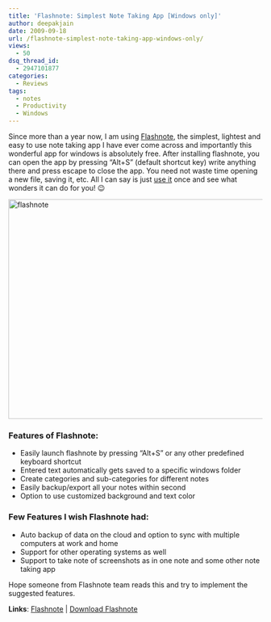 ```yaml
---
title: 'Flashnote: Simplest Note Taking App [Windows only]'
author: deepakjain
date: 2009-09-18
url: /flashnote-simplest-note-taking-app-windows-only/
views:
  - 50
dsq_thread_id:
  - 2947101877
categories:
  - Reviews
tags:
  - notes
  - Productivity
  - Windows
---
```

Since more than a year now, I am using <a href="http://softvoile.com/flashnote/" onclick="_gaq.push(['_trackEvent', 'outbound-article', 'http://softvoile.com/flashnote/', 'Flashnote']);" target="_blank">Flashnote</a>, the simplest, lightest and easy to use note taking app I have ever come across and importantly this wonderful app for windows is absolutely free. After installing flashnote, you can open the app by pressing “Alt+S” (default shortcut key) write anything there and press escape to close the app. You need not waste time opening a new file, saving it, etc. All I can say is just <a href="http://softvoile.com/flashnote/download.php" onclick="_gaq.push(['_trackEvent', 'outbound-article', 'http://softvoile.com/flashnote/download.php', 'use it']);" rel="nofollow"  target="_blank">use it</a> once and see what wonders it can do for you! 😉

<img class="wp-image-52728" style="border: 0px" src="http://cdn.devilsworkshop.org/files/2009/09/flashnote.png" border="0" alt="flashnote" width="600" height="435" />

### Features of Flashnote:

  * <div>
      Easily launch flashnote by pressing “Alt+S” or any other predefined keyboard shortcut
    </div>

  * <div>
      Entered text automatically gets saved to a specific windows folder
    </div>

  * <div>
      Create categories and sub-categories for different notes
    </div>

  * <div>
      Easily backup/export all your notes within second
    </div>

  * <div>
      Option to use customized background and text color
    </div>

### Few Features I wish Flashnote had:

  * <div>
      Auto backup of data on the cloud and option to sync with multiple computers at work and home
    </div>

  * <div>
      Support for other operating systems as well
    </div>

  * <div>
      Support to take note of screenshots as in one note and some other note taking app
    </div>

Hope someone from Flashnote team reads this and try to implement the suggested features.

**Links**: <a href="http://softvoile.com/flashnote/" onclick="_gaq.push(['_trackEvent', 'outbound-article', 'http://softvoile.com/flashnote/', 'Flashnote']);" rel="nofollow"  target="_blank">Flashnote</a> | <a href="http://softvoile.com/flashnote/download.php" onclick="_gaq.push(['_trackEvent', 'outbound-article', 'http://softvoile.com/flashnote/download.php', 'Download Flashnote']);" rel="nofollow"  target="_blank">Download Flashnote</a>
